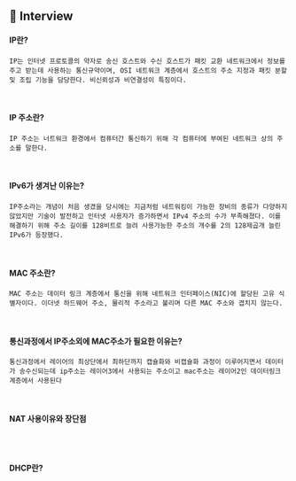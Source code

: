 ## 📝 Interview

#### IP란?
```
IP는 인터넷 프로토콜의 약자로 송신 호스트와 수신 호스트가 패킷 교환 네트워크에서 정보를 주고 받는데 사용하는 통신규약이며, OSI 네트워크 계층에서 호스트의 주소 지정과 패킷 분할 및 조립 기능을 담당한다. 비신뢰성과 비연결성이 특징이다.
```
<br>

#### IP 주소란?
```
IP 주소는 너트워크 환경에서 컴퓨터간 통신하기 위해 각 컴퓨터에 부여된 네트워크 상의 주소를 말한다.
```
<br>

#### IPv6가 생겨난 이유는?
```
IP주소라는 개념이 처음 생겼을 당시에는 지금처럼 네트워킹이 가능한 장비의 종류가 다양하지 않았지만 기술이 발전하고 인터넷 사용자가 증가하면서 IPv4 주소의 수가 부족해졌다. 이를 해결하기 위해 주소 길이를 128비트로 늘려 사용가능한 주소의 개수를 2의 128제곱개 늘린 IPv6가 등장했다.
```
<br>

#### MAC 주소란?
```
MAC 주소는 데이터 링크 계층에서 통신을 위해 네트워크 인터페이스(NIC)에 할당된 고유 식별자이다. 이더넷 하드웨어 주소, 물리적 주소라고 불리며 다른 MAC 주소와 겹치지 않는다.
```
<br>

#### 통신과정에서 IP주소외에 MAC주소가 필요한 이유는?
```
통신과정에서 레이어의 최상단에서 최하단까지 캡슐화와 비캡슐화 과정이 이루어지면서 데이터가 송수신되는데 ip주소는 레이어3에서 사용되는 주소이고 mac주소는 레이어2인 데이터링크 계층에서 사용된다
```

<br>

#### NAT 사용이유와 장단점
```
```

<br>

#### DHCP란?
```
```
